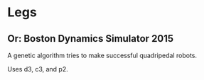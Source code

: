 Legs
====
Or: Boston Dynamics Simulator 2015
----------------------------------

A genetic algorithm tries to make successful quadripedal robots.

Uses d3, c3, and p2.
